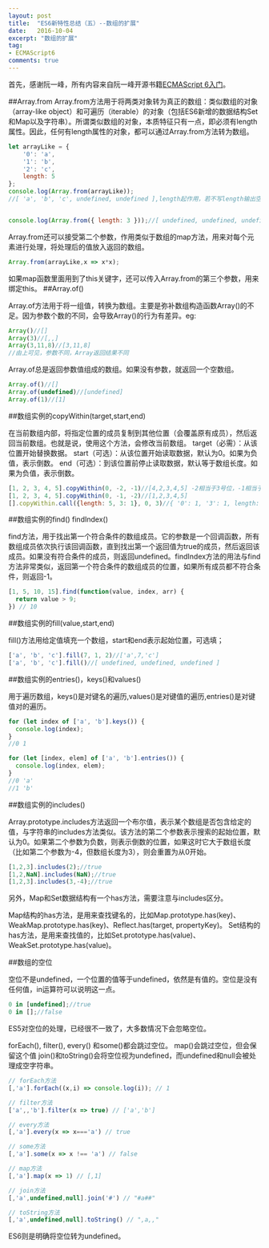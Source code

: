 ```yaml
---
layout: post
title:  "ES6新特性总结（五）--数组的扩展"
date:   2016-10-04
excerpt: "数组的扩展"
tag:
- ECMAScript6
comments: true
---
```


首先，感谢阮一峰，所有内容来自阮一峰开源书籍[ECMAScript 6入门](http://es6.ruanyifeng.com/#README)。

##Array.from
Array.from方法用于将两类对象转为真正的数组：类似数组的对象（array-like object）和可遍历（iterable）的对象（包括ES6新增的数据结构Set和Map以及字符串）。所谓类似数组的对象，本质特征只有一点，即必须有length属性。因此，任何有length属性的对象，都可以通过Array.from方法转为数组。

```js
let arrayLike = {
    '0': 'a',
    '1': 'b',
    '2': 'c',
    length: 5
};
console.log(Array.from(arrayLike));
//[ 'a', 'b', 'c', undefined, undefined ],length起作用，若不写length输出空数组


console.log(Array.from({ length: 3 }));//[ undefined, undefined, undefined ]
```

Array.from还可以接受第二个参数，作用类似于数组的map方法，用来对每个元素进行处理，将处理后的值放入返回的数组。

```js
Array.from(arrayLike,x => x*x);
```

如果map函数里面用到了this关键字，还可以传入Array.from的第三个参数，用来绑定this。
##Array.of()

Array.of方法用于将一组值，转换为数组。主要是弥补数组构造函数Array()的不足。因为参数个数的不同，会导致Array()的行为有差异。eg:

```js
Array()//[]
Array(3)//[,,]
Array(3,11,8)//[3,11,8]
//由上可见，参数不同，Array返回结果不同
```

Array.of总是返回参数值组成的数组。如果没有参数，就返回一个空数组。

```js
Array.of()//[]
Array.of(undefined)//[undefined]
Array.of(1)//[1]
```

##数组实例的copyWithin(target,start,end)

在当前数组内部，将指定位置的成员复制到其他位置（会覆盖原有成员），然后返回当前数组。也就是说，使用这个方法，会修改当前数组。
target（必需）：从该位置开始替换数据。
start（可选）：从该位置开始读取数据，默认为0。如果为负值，表示倒数。
end（可选）：到该位置前停止读取数据，默认等于数组长度。如果为负值，表示倒数。


```js
[1, 2, 3, 4, 5].copyWithin(0, -2, -1)//[4,2,3,4,5] -2相当于3号位，-1相当于4号位
[1, 2, 3, 4, 5].copyWithin(0, -1, -2)//[1,2,3,4,5]
[].copyWithin.call({length: 5, 3: 1}, 0, 3)//{ '0': 1, '3': 1, length: 5 }
```

##数组实例的find()   findIndex()

find方法，用于找出第一个符合条件的数组成员。它的参数是一个回调函数，所有数组成员依次执行该回调函数，直到找出第一个返回值为true的成员，然后返回该成员。如果没有符合条件的成员，则返回undefined。findIndex方法的用法与find方法非常类似，返回第一个符合条件的数组成员的位置，如果所有成员都不符合条件，则返回-1。

```js
[1, 5, 10, 15].find(function(value, index, arr) {
  return value > 9;
}) // 10
```

##数组实例的fill(value,start,end)

fill()方法用给定值填充一个数组，start和end表示起始位置，可选填；

```js
['a', 'b', 'c'].fill(7, 1, 2)//['a',7,'c']
['a', 'b', 'c'].fill()//[ undefined, undefined, undefined ]
```

##数组实例的entries()，keys()和values() 

用于遍历数组，keys()是对键名的遍历,values()是对键值的遍历,entries()是对键值对的遍历。

```js
for (let index of ['a', 'b'].keys()) {
  console.log(index);
}
//0 1

for (let [index, elem] of ['a', 'b'].entries()) {
  console.log(index, elem);
}
//0 'a'
//1 'b'
```

##数组实例的includes()

Array.prototype.includes方法返回一个布尔值，表示某个数组是否包含给定的值，与字符串的includes方法类似。该方法的第二个参数表示搜索的起始位置，默认为0。如果第二个参数为负数，则表示倒数的位置，如果这时它大于数组长度（比如第二个参数为-4，但数组长度为3），则会重置为从0开始。

```js
[1,2,3].includes(2);//true
[1,2,NaN].includes(NaN);//true
[1,2,3].includes(3,-4);//true
```

另外，Map和Set数据结构有一个has方法，需要注意与includes区分。

Map结构的has方法，是用来查找键名的，比如Map.prototype.has(key)、WeakMap.prototype.has(key)、Reflect.has(target, propertyKey)。
Set结构的has方法，是用来查找值的，比如Set.prototype.has(value)、WeakSet.prototype.has(value)。

##数组的空位

空位不是undefined，一个位置的值等于undefined，依然是有值的。空位是没有任何值，in运算符可以说明这一点。

```js
0 in [undefined];//true
0 in [];//false
```

ES5对空位的处理，已经很不一致了，大多数情况下会忽略空位。

forEach(), filter(), every() 和some()都会跳过空位。
map()会跳过空位，但会保留这个值
join()和toString()会将空位视为undefined，而undefined和null会被处理成空字符串。

```js
// forEach方法
[,'a'].forEach((x,i) => console.log(i)); // 1

// filter方法
['a',,'b'].filter(x => true) // ['a','b']

// every方法
[,'a'].every(x => x==='a') // true

// some方法
[,'a'].some(x => x !== 'a') // false

// map方法
[,'a'].map(x => 1) // [,1]

// join方法
[,'a',undefined,null].join('#') // "#a##"

// toString方法
[,'a',undefined,null].toString() // ",a,,"
```

ES6则是明确将空位转为undefined。